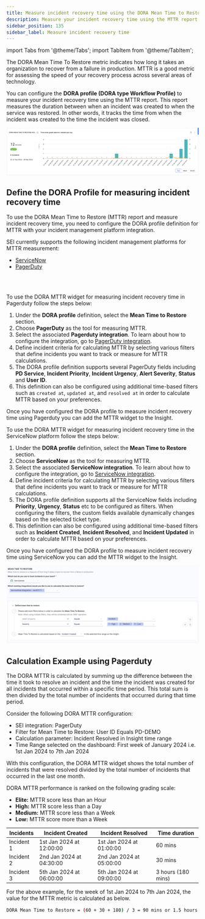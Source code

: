 ```yaml
---
title: Measure incident recovery time using the DORA Mean Time to Restore report
description: Measure your incident recovery time using the MTTR report
sidebar_position: 135
sidebar_label: Measure incident recovery time
---
```

import Tabs from '@theme/Tabs';
import TabItem from '@theme/TabItem';

The DORA Mean Time To Restore metric indicates how long it takes an organization to recover from a failure in production. MTTR is a good metric for assessing the speed of your recovery process across several areas of technology.

You can configure the **DORA profile (DORA type Workflow Profile)** to measure your incident recovery time using the MTTR report. This report measures the duration between when an incident was created to when the service was restored. In other words, it tracks the time from when the incident was created to the time the incident was closed.

![](./static/mttr-incident.png)

## Define the DORA Profile for measuring incident recovery time

To use the DORA Mean Time to Restore (MTTR) report and measure incident recovery time, you need to configure the DORA profile definition for MTTR with your incident management platform integration.

SEI currently supports the following incident management platforms for MTTR measurement:

* [ServiceNow](/docs/software-engineering-insights/propelo-sei/setup-sei/configure-integrations/beta-integrations/servicenow/sei-servicenow)
* [PagerDuty](/docs/software-engineering-insights/propelo-sei/setup-sei/configure-integrations/beta-integrations/sei-integration-pagerduty)

<Tabs>
<TabItem value="Pagerduty">

<DocVideo src="https://www.youtube.com/embed/cKZF4SFxgIE?si=9U7SuECmWTVxxTqz" />

<br /> <br /> 


To use the DORA MTTR widget for measuring incident recovery time in Pagerduty follow the steps below:

1. Under the **DORA profile** definition, select the **Mean Time to Restore** section.
2. Choose **PagerDuty** as the tool for measuring MTTR.
3. Select the associated **Pagerduty integration**. To learn about how to configure the integration, go to [PagerDuty integration](/docs/software-engineering-insights/propelo-sei/setup-sei/configure-integrations/beta-integrations/sei-integration-pagerduty).
4. Define incident criteria for calculating MTTR by selecting various filters that define incidents you want to track or measure for MTTR calculations.
5. The DORA profile definition supports several PagerDuty fields including **PD Service**, **Incident Priority**, **Incident Urgency**, **Alert Severity**, **Status** and **User ID**.
6. This definition can also be configured using additional time-based filters such as `created at`, `updated at`, and `resolved at` in order to calculate MTTR based on your preferences.

Once you have configured the DORA profile to measure incident recovery time using Pagerduty you can add the MTTR widget to the Insight.

</TabItem>
<TabItem value="ServiceNow">

To use the DORA MTTR widget for measuring incident recovery time in the ServiceNow platform follow the steps below:

1. Under the **DORA profile** definition, select the **Mean Time to Restore** section.
2. Choose **ServiceNow** as the tool for measuring MTTR.
3. Select the associated **ServiceNow integration**. To learn about how to configure the integration, go to [ServiceNow integration](/docs/software-engineering-insights/propelo-sei/setup-sei/configure-integrations/beta-integrations/servicenow/sei-servicenow).
4. Define incident criteria for calculating MTTR by selecting various filters that define incidents you want to track or measure for MTTR calculations.
5. The DORA profile definition supports all the ServiceNow fields including **Priority**, **Urgency**, **Status** etc to be configured as filters. When configuring the filters, the custom fields available dynamically changes based on the selected ticket type.
6. This definition can also be configured using additional time-based filters such as **Incident Created**, **Incident Resolved**, and **Incident Updated** in order to calculate MTTR based on your preferences.

Once you have configured the DORA profile to measure incident recovery time using ServiceNow you can add the MTTR widget to the Insight.

![](./static/incidents-mttr-profile.png)

</TabItem>
</Tabs>

## Calculation Example using Pagerduty

The DORA MTTR is calculated by summing up the difference between the time it took to resolve an incident and the time the incident was created for all incidents that occurred within a specific time period. This total sum is then divided by the total number of incidents that occurred during that time period.

Consider the following DORA MTTR configuration:

* SEI integration: PagerDuty
* Filter for Mean Time to Restore: User ID Equals PD-DEMO
* Calculation parameter: Incident Resolved in Insight time range
* Time Range selected on the dashboard: First week of January 2024 i.e. 1st Jan 2024 to 7th Jan 2024

With this configuration, the DORA MTTR widget shows the total number of incidents that were resolved divided by the total number of incidents that occurred in the last one month.

DORA MTTR performance is ranked on the following grading scale:

* **Elite:** MTTR score less than an Hour
* **High:** MTTR score less than a Day
* **Medium:** MTTR score less than a Week
* **Low:** MTTR score more than a Week

| Incidents | Incident Created | Incident Resolved | Time duration |
| - | - | - | - |
| Incident 1 | 1st Jan 2024 at 12:00:00 | 1st Jan 2024 at 01:00:00 | 60 mins |
| Incident 2 | 2nd Jan 2024 at 04:30:00 | 2nd Jan 2024 at 05:00:00 | 30 mins |
| Incident 3 | 5th Jan 2024 at 06:00:00 | 5th Jan 2024 at 09:00:00 | 3 hours (180 mins) |

For the above example, for the week of 1st Jan 2024 to 7th Jan 2024, the value for the MTTR metric is calculated as below.

```bash
DORA Mean Time to Restore = (60 + 30 + 180) / 3 = 90 mins or 1.5 hours (High)
```